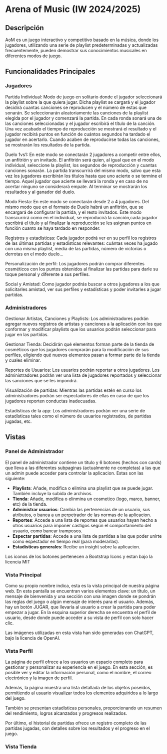 # Arena of Music (IW 2024/2025)
## Descripción
AoM es un juego interactivo y competitivo basado en la música, donde los jugadores, utilizando una serie de playlist predeterminadas y actualizadas frecuentemente, pueden demostrar sus conocimientos musicales en diferentes modos de juego.
## Funcionalidades Principales
### Jugadores
Partida Individual: Modo de juego en solitario donde el jugador seleccionará la playlist sobre la que quiera jugar. Dicha playlist se cargará y el jugador decidirá cuantas canciones se reproducen y el número de estas que sonarán. Se seleccionarán aleatoriamente las canciones de la playlist elegida por el jugador y comenzará la partida. En cada ronda sonará una de las canciones seleccionadas y el jugador escribirá el título de la canción. Una vez acabado el tiempo de reproducción se mostrará el resultado y el jugador recibirá puntos en función de cuántos segundos ha tardado el jugador en acertarlo. Cuando acaben de reproducirse todas las canciones, se mostrarán los resultados de la partida.

Duelo 1vs1: En este modo se conectarán 2 jugadores a competir entre ellos, un anfitrión y un invitado. El anfitrión será quien, al igual que en el modo individual, seleccione la playlist, los segundos de reproducción y cuantas canciones sonarán. La partida transcurrirá del mismo modo, salvo que esta vez los jugadores escribirán los títulos hasta que uno acierte o se termine el tiempo. Aquel jugador que acierte se llevará la ronda y en caso de no acertar ninguno se considerará empate. Al terminar se mostrarán los resultados y al ganador del duelo.

Modo Fiesta: En este modo se conectarán desde 2 a 4 jugadores. Del mismo modo que en el formato de Duelo habrá un anfitrión, que se encargará de configurar la partida, y el resto invitados. Este modo transcurrirá como en el individual, se reproducirá la canción,cada jugador escribirá el título y al finalizar la reproducción se les asignan puntos en función cuanto se haya tardado en responder. 

Registros y estadísticas: Cada jugador podrá ver en su perfil los registros de las últimas partidas y estadísticas relevantes: cuántas veces ha jugado con una misma playlist, media de las partidas, número de victorias o derrotas en el modo duelo…

Personalización de perfil:  Los jugadores podrán comprar diferentes cosméticos con los puntos obtenidos al finalizar las partidas para darle su toque personal y diferente a sus perfiles.

Social y Amistad: Como jugador podrás buscar a otros jugadores a los que solicitarles amistad, ver sus perfiles y estadísticas y poder invitarles a jugar partidas.
### Administradores
Gestionar Artistas, Canciones y Playlists: Los administradores podrán agregar nuevos registros de artistas y canciones a la aplicación con los que conformar y modificar playlists que los usuarios podrán seleccionar para jugar en las partidas.

Gestionar Tienda: Decidirán qué elementos forman parte de la tienda de cosméticos que los jugadores comprarán para la modificación de sus perfiles, eligiendo qué nuevos elementos pasan a formar parte de la tienda y cuales eliminar.

Reportes de Usuarios: Los usuarios podrán reportar a otros jugadores. Los administradores podrán ver una lista de jugadores reportados y seleccionar las sanciones que se les impondrá.

Visualización de partidas: Mientras las partidas estén en curso los administradores podrán ser espectadores de ellas en caso de que los jugadores reporten conductas inadecuadas.

Estadísticas de la app: Los administradores podrán ver una serie de estadísticas tales como el número de usuarios registrados, de partidas jugadas, etc.

## Vistas
### Panel de Administrador
El panel de administrador contiene un titulo y 6 botones (hechos con cards) que lleva a las diferentes subpaginas (actualmente no completas) a las que un admin puede acceder para controlar la aplicacion. Estas son las siguiente:
- **Playlists**: Añade, modifica o elimina una playlist que se puede jugar. También incluye la subida de archivos.
- **Tienda**: Añade, modifica o elinmina un cosmetico (logo, marco, banner, etc) de la tienda.
- **Administrar usuarios**: Cambia las pertenencias de un usuario, sus atributos, o banea a un perpetrador de las normas de la aplicacion.
- **Reportes**: Accede a una lista de reportes que usuarios hayan hecho a otros usuarios para imponer castigos según el comportamiento del usuario, como banear tramposos.
- **Espectar partidas**: Accede a una lista de partidas a las que poder unirte como espectador en tiempo real (para moderarlas).
- **Estadisticas generales**: Recibe un insight sobre la aplicacion.

Los iconos de los botones pertenecen a Bootstrap Icons y estan bajo la licencia MIT
### Vista Principal
Como su propio nombre indica, esta es la vista principal de nuestra página web. En esta pantalla se encuentran varios elementos clave: un título, un mensaje de bienvenida y una sección con una imagen donde se pondrán las reglas del juego o algún mensaje de interés para el usuario. Además, hay un botón JUGAR, que llevaría al usuario a crear la partida para poder empezar a jugar. En la esquina superior derecha se encuentra el perfil de usuario, desde donde puede acceder a su vista de perfil con solo hacer clic.

Las imágenes utilizadas en esta vista han sido generadas con ChatGPT, bajo la licencia de OpenAI.
### Vista Perfil
La página de perfil ofrece a los usuarios un espacio completo para gestionar y personalizar su experiencia en el juego. En esta sección, es posible ver y editar la información personal, como el nombre, el correo electrónico y la imagen de perfil.

Además, la página muestra una lista detallada de los objetos poseídos, permitiendo al usuario visualizar todos los elementos adquiridos a lo largo del juego. 

También se presentan estadísticas personales, proporcionando un resumen del rendimiento, logros alcanzados y progresos realizados.

Por último, el historial de partidas ofrece un registro completo de las partidas jugadas, con detalles sobre los resultados y el progreso en el juego.
### Vista Tienda

